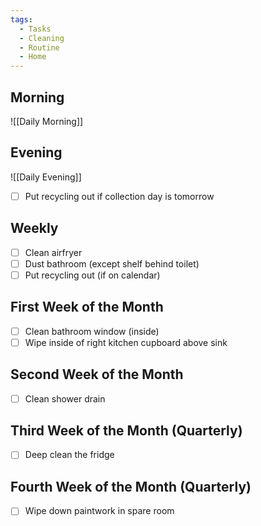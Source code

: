 ```yaml
---
tags:
  - Tasks
  - Cleaning
  - Routine
  - Home
---
```


## Morning

![[Daily Morning]]

## Evening

![[Daily Evening]]
- [ ] Put recycling out if collection day is tomorrow

## Weekly

- [ ] Clean airfryer
- [ ] Dust bathroom (except shelf behind toilet)
- [ ] Put recycling out (if on calendar)

## First Week of the Month

- [ ] Clean bathroom window (inside)
- [ ] Wipe inside of right kitchen cupboard above sink

## Second Week of the Month

- [ ] Clean shower drain

## Third Week of the Month (Quarterly)

- [ ] Deep clean the fridge

## Fourth Week of the Month (Quarterly)

- [ ] Wipe down paintwork in spare room